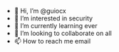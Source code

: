 - 👋 Hi, I’m @guiocx
- 👀 I’m interested in security
- 🌱 I’m currently learning ever
- 💞️ I’m looking to collaborate on all 
- 📫 How to reach me email 

<!---
guiocx/guiocx is a ✨ special ✨ repository because its `README.md` (this file) appears on your GitHub profile.
You can click the Preview link to take a look at your changes.
--->

